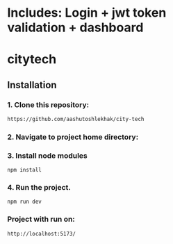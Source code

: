 # Includes: Login + jwt token validation + dashboard

# citytech

## Installation

### 1. Clone this repository:

```bash
https://github.com/aashutoshlekhak/city-tech
```

### 2. Navigate to project home directory:

### 3. Install node modules

```
npm install
```

### 4. Run the project.

```
npm run dev
```

### Project with run on:

`http://localhost:5173/`
